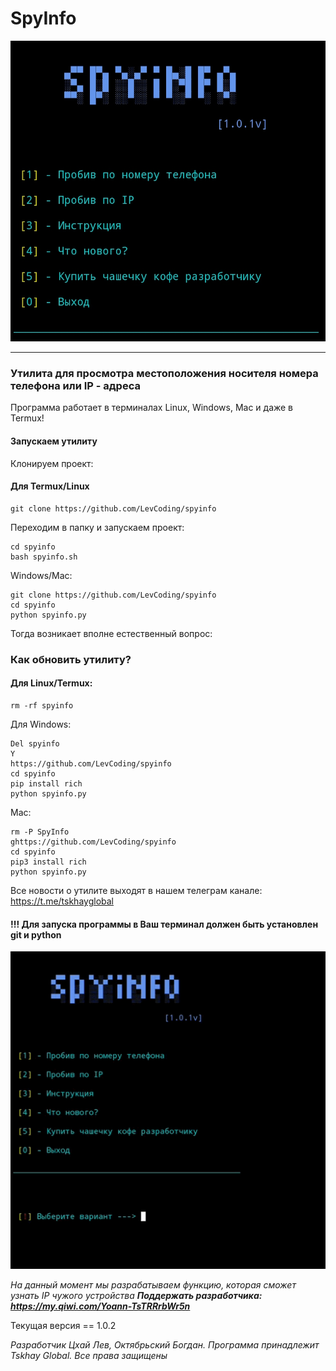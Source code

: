 # SpyInfo
![alt text](mainscreen.jpg)
_____
### Утилита для просмотра местоположения носителя номера телефона или IP - адреса

Программа работает в терминалах Linux, Windows, Mac и даже в Termux!

#### Запускаем утилиту
Клонируем проект:
#### Для Termux/Linux
```
git clone https://github.com/LevCoding/spyinfo
```
Переходим в папку и запускаем проект:
```
cd spyinfo
bash spyinfo.sh
```
Windows/Mac:
```
git clone https://github.com/LevCoding/spyinfo
cd spyinfo
python spyinfo.py
```
Тогда возникает вполне естественный вопрос:
### Как обновить утилиту?
#### Для Linux/Termux:
```
rm -rf spyinfo
```
Для Windows:
```
Del spyinfo
Y
https://github.com/LevCoding/spyinfo
cd spyinfo
pip install rich
python spyinfo.py
```
Mac:
```
rm -P SpyInfo
ghttps://github.com/LevCoding/spyinfo
cd spyinfo
pip3 install rich
python spyinfo.py
```
Все новости о утилите выходят в нашем телеграм канале:
https://t.me/tskhayglobal
#### !!! Для запуска программы в Ваш терминал должен быть установлен git и python

![alt text](instruc.gif)

_На данный момент мы разрабатываем функцию, которая сможет узнать IP чужого устройства_
***Поддержать разработчика: 
https://my.qiwi.com/Yoann-TsTRRrbWr5n***

Текущая версия == 1.0.2


 _Разработчик Цхай Лев, Октябрьский Богдан. Программа принадлежит Tskhay Global._
 _Все права защищены_
